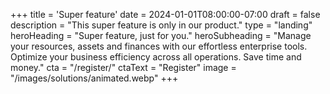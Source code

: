+++
title = 'Super feature'
date = 2024-01-01T08:00:00-07:00
draft = false
description = "This super feature is only in our product."
type = "landing"
heroHeading = "Super feature, just for you."
heroSubheading = "Manage your resources, assets and finances with our effortless enterprise tools. Optimize your business efficiency across all operations. Save time and money."
cta = "/register/"
ctaText = "Register"
image = "/images/solutions/animated.webp"
+++
